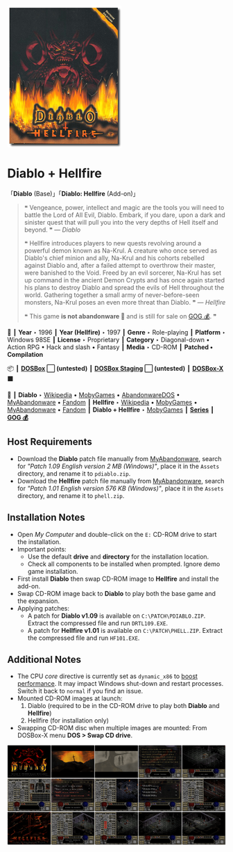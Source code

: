 ![](Thumbnail.png "application-thumbnail")

# Diablo + Hellfire

「**Diablo** (Base)」「**Diablo: Hellfire** (Add-on)」

> ❝ Vengeance, power, intellect and magic are the tools you will need to battle the Lord of All Evil, Diablo. Embark, if you dare, upon a dark and sinister quest that will pull you into the very depths of Hell itself and beyond. ❞ — *Diablo*
>
> ❝ Hellfire introduces players to new quests revolving around a powerful demon known as Na-Krul. A creature who once served as Diablo's chief minion and ally, Na-Krul and his cohorts rebelled against Diablo and, after a failed attempt to overthrow their master, were banished to the Void. Freed by an evil sorcerer, Na-Krul has set up command in the ancient Demon Crypts and has once again started his plans to destroy Diablo and spread the evils of Hell throughout the world. Gathering together a small army of never-before-seen monsters, Na-Krul poses an even more threat than Diablo. ❞ — *Hellfire*
>
> ❝ This game **is not abandonware 🚫** and is still for sale on [GOG 💰](https://www.gog.com/en/game/diablo). ❞
>

📌 ┃ **Year** ‣ 1996 ┃ **Year (Hellfire)** ‣ 1997 ┃ **Genre** ‣ Role-playing ┃ **Platform** ‣ Windows 98SE ┃ **License** ‣ Proprietary ┃ **Category** ‣ Diagonal-down • Action RPG • Hack and slash • Fantasy ┃ **Media** ‣ CD-ROM ┃ **Patched • Compilation** 

📦 ┃ **[DOSBox](https://www.dosbox.com/) ⬜ (untested)** ┃ **[DOSBox Staging](https://dosbox-staging.github.io/) ⬜ (untested)** ┃ **[DOSBox-X](https://dosbox-x.com/) 🟩** 

📎 ┃ **Diablo** ‣ [Wikipedia](https://en.wikipedia.org/wiki/Diablo_(video_game)) • [MobyGames](https://www.mobygames.com/game/339/diablo/) • [AbandonwareDOS](https://www.abandonwaredos.com/abandonware-game.php?abandonware=Diablo&gid=2379) • [MyAbandonware](https://www.myabandonware.com/game/diablo-3it) • [Fandom](https://diablo.fandom.com/wiki/Diablo_(Game)) ┃ **Hellfire** ‣ [Wikipedia](https://en.wikipedia.org/wiki/Diablo:_Hellfire) • [MobyGames](https://www.mobygames.com/game/1462/hellfire/) • [MyAbandonware](https://www.myabandonware.com/game/hellfire-9z8) • [Fandom](https://diablo.fandom.com/wiki/Diablo:_Hellfire) ┃ **Diablo + Hellfire** ‣ [MobyGames](https://www.mobygames.com/game/1853/diablo-hellfire/) ┃ **[Series](https://en.wikipedia.org/wiki/Diablo_(series))** ┃ **[GOG 💰](https://www.gog.com/en/game/diablo)** 

## Host Requirements
- Download the **Diablo** patch file manually from [MyAbandonware](https://www.myabandonware.com/game/diablo-3it), search for *"Patch 1.09 English version 2 MB (Windows)"*, place it in the `Assets` directory, and rename it to `pdiablo.zip`.
- Download the **Hellfire** patch file manually from [MyAbandonware](https://www.myabandonware.com/game/hellfire-9z8), search for *"Patch 1.01 English version 576 KB (Windows)"*, place it in the `Assets` directory, and rename it to `phell.zip`.

## Installation Notes
- Open *My Computer* and double-click on the `E:` CD-ROM drive to start the installation.
- Important points:
  - Use the default **drive** and **directory** for the installation location.
  - Check all components to be installed when prompted. Ignore demo game installation.
- First install **Diablo** then swap CD-ROM image to **Hellfire** and install the add-on.
- Swap CD-ROM image back to **Diablo** to play both the base game and the expansion.
- Applying patches:
  - A patch for **Diablo v1.09** is available on `C:\PATCH\PDIABLO.ZIP`. Extract the compressed file and run `DRTL109.EXE`.
  - A patch for **Hellfire v1.01** is available on `C:\PATCH\PHELL.ZIP`. Extract the compressed file and run `HF101.EXE`.

## Additional Notes
- The CPU *core* directive is currently set as `dynamic_x86` to [boost performance](https://dosbox-x.com/wiki/Guide%3AInstalling-Windows-98#_dynamic_vs_normal_core). It may impact Windows shut-down and restart processes. Switch it back to `normal` if you find an issue.
- Mounted CD-ROM images at launch:
  1. Diablo (required to be in the CD-ROM drive to play both **Diablo** and **Hellfire**)
  2. Hellfire (for installation only)
- Swapping CD-ROM disc when multiple images are mounted: From DOSBox-X menu **DOS > Swap CD drive**.

![](Montage.png "Diablo + Hellfire")

